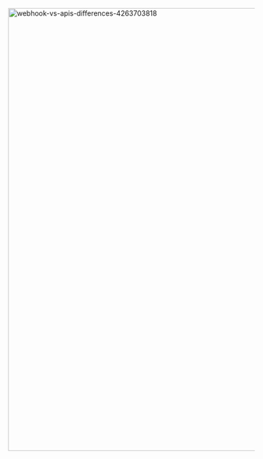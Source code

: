 <img width="1400" height="903" alt="webhook-vs-apis-differences-4263703818" src="https://github.com/user-attachments/assets/bae5e2a2-cf79-4624-8f42-e252873f782e" />
